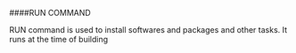 ####RUN COMMAND

RUN command is used to install softwares and packages and other tasks.
It runs at the time of building
